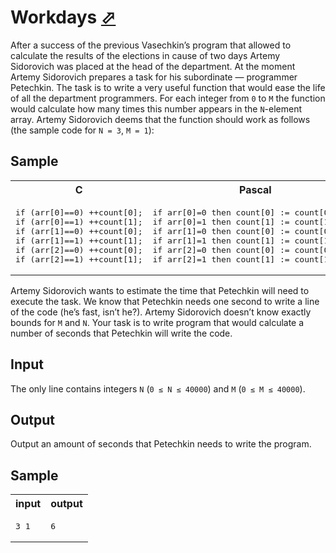 # Workdays [⬀](https://acm.timus.ru/problem.aspx?space=1&num=1264)

After a success of the previous Vasechkin’s program that allowed to calculate the results of the elections in cause of two days Artemy Sidorovich was placed at the head of the department. At the moment Artemy Sidorovich prepares a task for his subordinate — programmer Petechkin. The task is to write a very useful function that would ease the life of all the department programmers. For each integer from `0` to `M` the function would calculate how many times this number appears in the `N`-element array. Artemy Sidorovich deems that the function should work as follows (the sample code for `N = 3`, `M = 1`):

## Sample

<table>
<tr>
<th>C</th>
<th>Pascal</th>
</tr>
<tr>
<td style="vertical-align: top">
<pre style="white-space: pre">
if (arr[0]==0) ++count[0];
if (arr[0]==1) ++count[1];
if (arr[1]==0) ++count[0];
if (arr[1]==1) ++count[1];
if (arr[2]==0) ++count[0];
if (arr[2]==1) ++count[1];
</pre>
</td>
<td style="vertical-align: top">
<pre style="white-space: pre">
if arr[0]=0 then count[0] := count[0] + 1;
if arr[0]=1 then count[1] := count[1] + 1;
if arr[1]=0 then count[0] := count[0] + 1;
if arr[1]=1 then count[1] := count[1] + 1;
if arr[2]=0 then count[0] := count[0] + 1;
if arr[2]=1 then count[1] := count[1] + 1;
</pre>
</td>
</tr>
</table>


Artemy Sidorovich wants to estimate the time that Petechkin will need to execute the task. We know that Petechkin needs one second to write a line of the code (he’s fast, isn’t he?). Artemy Sidorovich doesn’t know exactly bounds for `M` and `N`. Your task is to write program that would calculate a number of seconds that Petechkin will write the code.

## Input

The only line contains integers `N` (`0 ≤ N ≤ 40000`) and `M` (`0 ≤ M ≤ 40000`).

## Output

Output an amount of seconds that Petechkin needs to write the program.

## Sample

<table>
<tr>
<th>input</th>
<th>output</th>
</tr>
<tr>
<td style="vertical-align: top">
<pre>
3 1
</pre>
</td>
<td style="vertical-align: top">
<pre>
6
</pre>
</td>
</tr>
</table>
